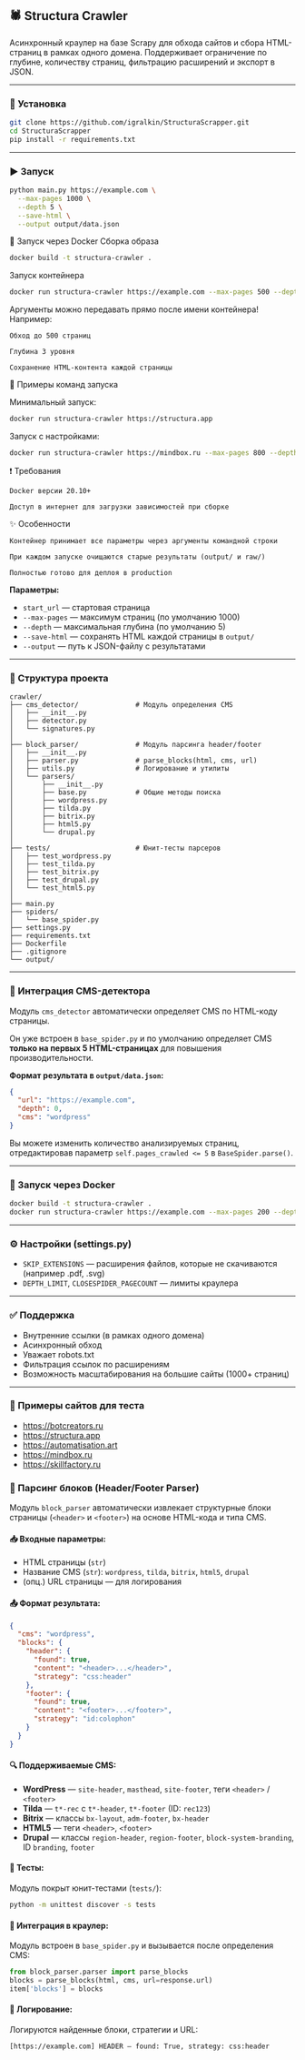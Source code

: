 ## 🕷 Structura Crawler

Асинхронный краулер на базе Scrapy для обхода сайтов и сбора HTML-страниц в рамках одного домена. Поддерживает ограничение по глубине, количеству страниц, фильтрацию расширений и экспорт в JSON.

---

### 🚀 Установка

```bash
git clone https://github.com/igralkin/StructuraScrapper.git
cd StructuraScrapper
pip install -r requirements.txt
```

---

### ▶️ Запуск

```bash
python main.py https://example.com \
  --max-pages 1000 \
  --depth 5 \
  --save-html \
  --output output/data.json
```

🐳 Запуск через Docker
Сборка образа
```bash
docker build -t structura-crawler .
```
Запуск контейнера
```bash
docker run structura-crawler https://example.com --max-pages 500 --depth 3 --save-html
```
Аргументы можно передавать прямо после имени контейнера!
Например:

    Обход до 500 страниц

    Глубина 3 уровня

    Сохранение HTML-контента каждой страницы

📂 Примеры команд запуска

Минимальный запуск:
```bash
docker run structura-crawler https://structura.app
```
Запуск с настройками:
```bash
docker run structura-crawler https://mindbox.ru --max-pages 800 --depth 4 --save-html
```
❗ Требования

    Docker версии 20.10+

    Доступ в интернет для загрузки зависимостей при сборке

✨ Особенности

    Контейнер принимает все параметры через аргументы командной строки

    При каждом запуске очищаются старые результаты (output/ и raw/)

    Полностью готово для деплоя в production


**Параметры:**
- `start_url` — стартовая страница
- `--max-pages` — максимум страниц (по умолчанию 1000)
- `--depth` — максимальная глубина (по умолчанию 5)
- `--save-html` — сохранять HTML каждой страницы в `output/`
- `--output` — путь к JSON-файлу с результатами

---

### 📁 Структура проекта
```
crawler/
├── cms_detector/              # Модуль определения CMS
│   ├── __init__.py
│   ├── detector.py
│   └── signatures.py
│
├── block_parser/              # Модуль парсинга header/footer
│   ├── __init__.py
│   ├── parser.py              # parse_blocks(html, cms, url)
│   ├── utils.py               # Логирование и утилиты
│   └── parsers/
│       ├── __init__.py
│       ├── base.py            # Общие методы поиска
│       ├── wordpress.py
│       ├── tilda.py
│       ├── bitrix.py
│       ├── html5.py
│       └── drupal.py
│
├── tests/                     # Юнит-тесты парсеров
│   ├── test_wordpress.py
│   ├── test_tilda.py
│   ├── test_bitrix.py
│   ├── test_drupal.py
│   └── test_html5.py
│
├── main.py
├── spiders/
│   └── base_spider.py
├── settings.py
├── requirements.txt
├── Dockerfile
├── .gitignore
└── output/
```
---

### 🔌 Интеграция CMS-детектора

Модуль `cms_detector` автоматически определяет CMS по HTML-коду страницы. 

Он уже встроен в `base_spider.py` и по умолчанию определяет CMS **только на первых 5 HTML-страницах** для повышения производительности.

**Формат результата в `output/data.json`:**
```json
{
  "url": "https://example.com",
  "depth": 0,
  "cms": "wordpress"
}
```

Вы можете изменить количество анализируемых страниц, отредактировав параметр `self.pages_crawled <= 5` в `BaseSpider.parse()`.

---

### 🐳 Запуск через Docker

```bash
docker build -t structura-crawler .
docker run structura-crawler https://example.com --max-pages 200 --depth 3 --save-html
```

---

### ⚙️ Настройки (settings.py)
- `SKIP_EXTENSIONS` — расширения файлов, которые не скачиваются (например .pdf, .svg)
- `DEPTH_LIMIT`, `CLOSESPIDER_PAGECOUNT` — лимиты краулера

---

### ✅ Поддержка
- Внутренние ссылки (в рамках одного домена)
- Асинхронный обход
- Уважает robots.txt
- Фильтрация ссылок по расширениям
- Возможность масштабирования на большие сайты (1000+ страниц)

---

### 📌 Примеры сайтов для теста
- https://botcreators.ru
- https://structura.app
- https://automatisation.art
- https://mindbox.ru
- https://skillfactory.ru

### 🧱 Парсинг блоков (Header/Footer Parser)

Модуль `block_parser` автоматически извлекает структурные блоки страницы (`<header>` и `<footer>`) на основе HTML-кода и типа CMS.

#### 📥 Входные параметры:
- HTML страницы (`str`)
- Название CMS (`str`): `wordpress`, `tilda`, `bitrix`, `html5`, `drupal`
- (опц.) URL страницы — для логирования

#### 📤 Формат результата:
```json
{
  "cms": "wordpress",
  "blocks": {
    "header": {
      "found": true,
      "content": "<header>...</header>",
      "strategy": "css:header"
    },
    "footer": {
      "found": true,
      "content": "<footer>...</footer>",
      "strategy": "id:colophon"
    }
  }
}
```

#### 🔍 Поддерживаемые CMS:
- **WordPress** — `site-header`, `masthead`, `site-footer`, теги `<header>` / `<footer>`
- **Tilda** — `t*-rec` с `t*-header`, `t*-footer` (ID: `rec123`)
- **Bitrix** — классы `bx-layout`, `adm-footer`, `bx-header`
- **HTML5** — теги `<header>`, `<footer>`
- **Drupal** — классы `region-header`, `region-footer`, `block-system-branding`, ID `branding`, `footer`

#### 🧪 Тесты:
Модуль покрыт юнит-тестами (`tests/`):
```bash
python -m unittest discover -s tests
```
#### 🔌 Интеграция в краулер:
Модуль встроен в `base_spider.py` и вызывается после определения CMS:
```python
from block_parser.parser import parse_blocks
blocks = parse_blocks(html, cms, url=response.url)
item['blocks'] = blocks
```

#### 📝 Логирование:
Логируются найденные блоки, стратегии и URL:
```
[https://example.com] HEADER — found: True, strategy: css:header
```
